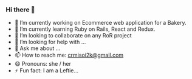 ### Hi there 👋

- 🔭 I’m currently working on Ecommerce web application for a Bakery.
- 🌱 I’m currently learning Ruby on Rails, React and Redux.
- 👯 I’m looking to collaborate on any RoR project
- 🤔 I’m looking for help with ...
- 💬 Ask me about ...
- 📫 How to reach me: crmisoi2k@gmail.com
- 😄 Pronouns: she / her
- ⚡ Fun fact: I am a Leftie...

